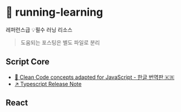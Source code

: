 # 🏃 running-learning

레퍼런스급 💡필수 러닝 리소스

> 도움되는 포스팅은 별도 파일로 분리

## Script Core

- [🛁 Clean Code concepts adapted for JavaScript - 한글 번역판 🇰🇷](https://github.com/qkraudghgh/clean-code-javascript-ko)
- [↗️ Typescript Release Note](https://devblogs.microsoft.com/typescript/)

## React
